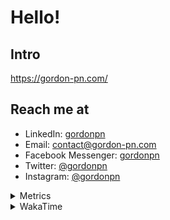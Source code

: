 # Hello!

## Intro

<https://gordon-pn.com/>

## Reach me at

- LinkedIn: [gordonpn](https://www.linkedin.com/in/gordonpn/)
- Email: [contact@gordon-pn.com](mailto:contact@gordon-pn.com)
- Facebook Messenger: [gordonpn](https://www.messenger.com/t/Gordonpn)
- Twitter: [@gordonpn](https://twitter.com/Gordonpn)
- Instagram: [@gordonpn](https://www.instagram.com/gordonpn/)

<details>
  <summary>Metrics</summary>

  <img align="center" src="https://github.com/gordonpn/gordonpn/blob/master/github-metrics.svg" alt="GitHub Metrics">

</details>

<details>
  <summary>WakaTime</summary>

  <!--START_SECTION:waka-->
📊 **This Week I Spent My Time On** 

```text
💬 Programming Languages: 
Java                     9 hrs 39 mins       ███████████░░░░░░░░░░░░░░   43.47 % 
XML                      2 hrs 44 mins       ███░░░░░░░░░░░░░░░░░░░░░░   12.31 % 
Go                       2 hrs 38 mins       ███░░░░░░░░░░░░░░░░░░░░░░   11.89 % 
Brazil Dependency Config 2 hrs 11 mins       ██░░░░░░░░░░░░░░░░░░░░░░░   09.88 % 
HTML                     1 hr 30 mins        ██░░░░░░░░░░░░░░░░░░░░░░░   06.80 % 

🔥 Editors: 
IntelliJ IDEA            20 hrs 50 mins      ███████████████████████░░   93.79 % 
VS Code                  1 hr 22 mins        ██░░░░░░░░░░░░░░░░░░░░░░░   06.21 % 
```


 Last Updated on 22/01/2025 16:26:25 UTC
<!--END_SECTION:waka-->
</details>
